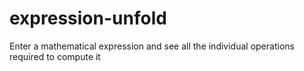 # expression-unfold
Enter a mathematical expression and see all the individual operations required to compute it
